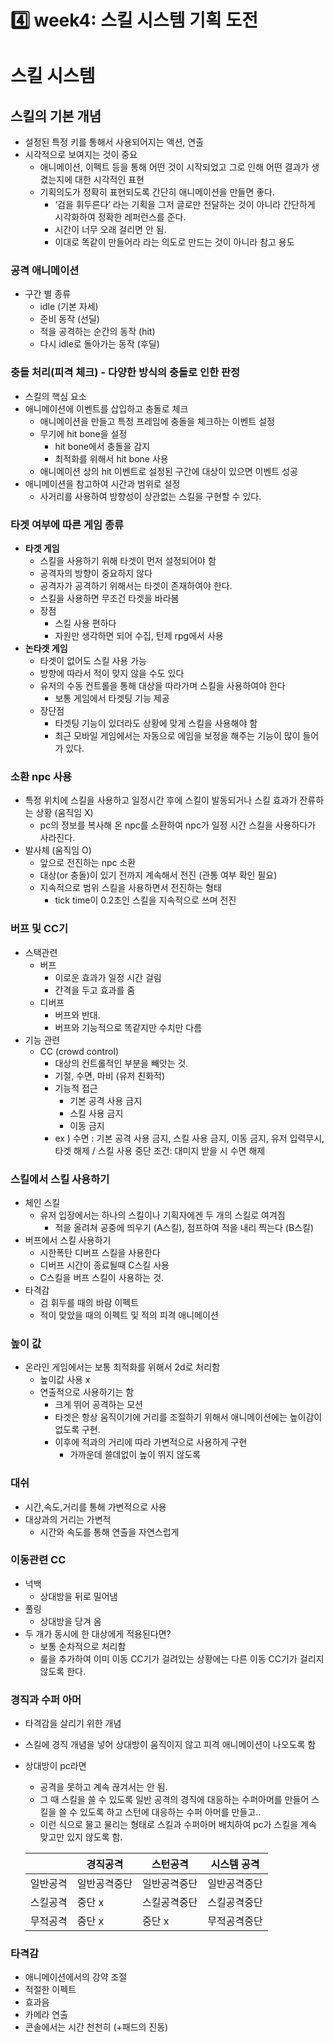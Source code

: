 # 4️⃣ week4: 스킬 시스템 기획 도전

# 스킬 시스템

## 스킬의 기본 개념

- 설정된 특정 키를 통해서 사용되어지는 액션, 연출
- 시각적으로 보여지는 것이 중요
    - 애니메이션, 이펙트 등을 통해 어떤 것이 시작되었고 그로 인해 어떤 결과가 생겼는지에 대한 시각적인 표현
    - 기획의도가 정확히 표현되도록 간단히 애니메이션을 만들면 좋다.
        - ‘검을 휘두른다’ 라는 기획을 그저 글로만 전달하는 것이 아니라 간단하게 시각화하여 정확한 레퍼런스를 준다.
        - 시간이 너무 오래 걸리면 안 됨.
        - 이대로 똑같이 만들어라 라는 의도로 만드는 것이 아니라 참고 용도

### 공격 애니메이션

- 구간 별 종류
    - idle (기본 자세)
    - 준비 동작 (선딜)
    - 적을 공격하는 순간의 동작 (hit)
    - 다시 idle로 돌아가는 동작 (후딜)

### 충돌 처리(피격 체크) - 다양한 방식의 충돌로 인한 판정

- 스킬의 핵심 요소
- 애니메이션에 이벤트를 삽입하고 충돌로 체크
    - 애니메이션을 만들고 특정 프레임에 충돌을 체크하는 이벤트 설정
    - 무기에 hit bone을 설정
        - hit bone에서 충돌을 감지
        - 최적화를 위해서 hit bone 사용
    - 애니메이션 상의 hit 이벤트로 설정된 구간에 대상이 있으면 이벤트 성공
- 애니메이션을 참고하여 시간과 범위로 설정
    - 사거리를 사용하여 방향성이 상관없는 스킬을 구현할 수 있다.

### 타겟 여부에 따른 게임 종류

- **타겟 게임**
    - 스킬을 사용하기 위해 타겟이 먼저 설정되어야 함
    - 공격자의 방향이 중요하지 않다
    - 공격자가 공격하기 위해서는 타겟이 존재하여야 한다.
    - 스킬을 사용하면 무조건 타겟을 바라봄
    - 장점
        - 스킬 사용 편하다
        - 자원만 생각하면 되어 수집, 턴제 rpg에서 사용
- **논타겟 게임**
    - 타겟이 없어도 스킬 사용 가능
    - 방향에 따라서 적이 맞지 않을 수도 있다
    - 유저의 수동 컨트롤을 통해 대상을 따라가며 스킬을 사용하여야 한다
        - 보통 게임에서 타겟팅 기능 제공
    - 장단점
        - 타겟팅 기능이 있더라도 상황에 맞게 스킬을 사용해야 함
        - 최근 모바일 게임에서는 자동으로 에임을 보정을 해주는 기능이 많이 들어가 있다.

### 소환 npc 사용

- 특정 위치에 스킬을 사용하고 일정시간 후에 스킬이 발동되거나 스킬 효과가 잔류하는 상황 (움직임 X)
    - pc의 정보를 복사해 온 npc를 소환하여 npc가 일정 시간 스킬을 사용하다가 사라진다.
- 발사체 (움직임 O)
    - 앞으로 전진하는 npc 소환
    - 대상(or 충돌)이 있기 전까지 계속해서 전진 (관통 여부 확인 필요)
    - 지속적으로 범위 스킬을 사용하면서 전진하는 형태
        - tick time이 0.2초인 스킬을 지속적으로 쓰며 전진

### 버프 및 CC기

- 스택관련
    - 버프
        - 이로운 효과가 일정 시간 걸림
        - 간격을 두고 효과를 줌
    - 디버프
        - 버프와 반대.
        - 버프와 기능적으로 똑같지만 수치만 다름
- 기능 관련
    - CC (crowd control)
        - 대상의 컨트롤적인 부분을 빼앗는 것.
        - 기절, 수면, 마비 (유저 친화적)
        - 기능적 접근
            - 기본 공격 사용 금지
            - 스킬 사용 금지
            - 이동 금지
        - ex ) 수면 : 기본 공격 사용 금지, 스킬 사용 금지, 이동 금지, 유저 입력무시, 타겟 해제 / 스킬 사용 중단 조건: 대미지 받을 시 수면 해제

### 스킬에서 스킬 사용하기

- 체인 스킬
    - 유저 입장에서는 하나의 스킬이나 기획자에겐 두 개의 스킬로 여겨짐
        - 적을 올려쳐 공중에 띄우기 (A스킬), 점프하여 적을 내리 찍는다 (B스킬)
- 버프에서 스킬 사용하기
    - 시한폭탄 디버프 스킬을 사용한다
    - 디버프 시간이 종료될때  C스킬 사용
    - C스킬을 버프 스킬이 사용하는 것.
- 타격감
    - 검 휘두를 때의 바람 이펙트
    - 적이 맞았을 때의 이펙트 및 적의 피격 애니메이션

### 높이 값

- 온라인 게임에서는 보통 최적화를 위해서 2d로 처리함
    - 높이값 사용 x
    - 연출적으로 사용하기는 함
        - 크게 뛰어 공격하는 모션
        - 타겟은 항상 움직이기에 거리를 조절하기 위해서 애니메이션에는 높이감이 없도록 구현.
        - 이후에 적과의 거리에 따라 가변적으로 사용하게 구현
            - 가까운데 쓸데없이 높이 뛰지 않도록

### 대쉬

- 시간,속도,거리를 통해 가변적으로 사용
- 대상과의 거리는 가변적
    - 시간와 속도를 통해 연출을 자연스럽게

### 이동관련 CC

- 넉백
    - 상대방을 뒤로 밀어냄
- 풀링
    - 상대방을 당겨 옴
- 두 개가 동시에 한 대상에게 적용된다면?
    - 보통 순차적으로 처리함
    - 룰을 추가하여 이미 이동 CC기가 걸려있는 상황에는 다른 이동 CC기가 걸리지 않도록 한다.

### 경직과 수퍼 아머

- 타격감을 살리기 위한 개념
- 스킬에 경직 개념을 넣어 상대방이 움직이지 않고 피격 애니메이션이 나오도록 함
- 상대방이 pc라면
    - 공격을 못하고 계속 끊겨서는 안 됨.
    - 그 때 스킬을 쓸 수 있도록 일반 공격의 경직에 대응하는 수퍼아머를 만들어 스킬을 쓸 수 있도록 하고 스턴에 대응하는 수퍼 아머를 만들고..
    - 이런 식으로 물고 물리는 형태로 스킬과 수퍼아머 배치하여 pc가 스킬을 계속 맞고만 있지 않도록 함.
    
    |  | 경직공격 | 스턴공격 | 시스템 공격 |
    | --- | --- | --- | --- |
    | 일반공격 | 일반공격중단 | 일반공격중단 | 일반공격중단 |
    | 스킬공격 | 중단 x | 스킬공격중단 | 스킬공격중단 |
    | 무적공격 | 중단 x | 중단 x | 무적공격중단 |

### 타격감

- 애니메이션에서의 강약 조절
- 적절한 이펙트
- 효과음
- 카메라 연출
- 콘솔에서는 시간 천천히 (+패드의 진동)
